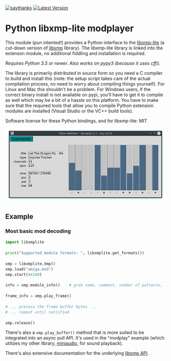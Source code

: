 [![saythanks](https://img.shields.io/badge/say-thanks-ff69b4.svg)](https://saythanks.io/to/irmen)
[![Latest Version](https://img.shields.io/pypi/v/libxmplite.svg)](https://pypi.python.org/pypi/libxmplite/)


# Python libxmp-lite  modplayer

This module (pun intented!) provides a Python interface to the
[libxmp-lite](https://github.com/cmatsuoka/libxmp/tree/master/lite)
(a cut-down version of [libxmp](https://github.com/cmatsuoka/libxmp) library).
The libxmp-lite library is linked into the extenson module, no additional
fiddling and installation is required. 

*Requires Python 3.5 or newer.  Also works on pypy3 (because it uses cffi).* 

The library is primarily distributed in source form so you need a C compiler to build and install this
(note: the setup script takes care of the actual compilation process, no need to worry about compiling things yourself).
For Linux and Mac this shouldn't be a problem. For Windows users, if the correct binary install
is not available on pypi, you'll have to get it to compile as well which may be a bit of a hassle 
on this platform. You have to make sure that the required tools that allow you to compile Python extension modules
are installed (Visual Studio or the VC++ build tools).
 
Software license for these Python bindings, and for libxmp-lite: MIT


![Modplayer GUI screenshot](./examples/screenshot.png?raw=true "Screenshot of the GUI modplayer")

## Example

### Most basic mod decoding

```python
import libxmplite

print("Supported module formats: ", libxmplite.get_formats())

xmp = libxmplite.Xmp()
xmp.load("amiga.mod")
xmp.start(44100)

info = xmp.module_info()    # grab name, comment, number of patterns, ....

frame_info = xmp.play_frame()

# ... process the frame buffer bytes ...
# ... repeat until satisfied

xmp.release()
```

There's also a ``xmp.play_buffer()`` method that is more suited to be integrated
into an async pull API. It's used in the "modplay" example (which utilizes my
other library, [miniaudio](https://github.com/irmen/pyminiaudio), for sound playback).


There's also extensive documentation for the underlying [libxmp API](https://github.com/cmatsuoka/libxmp/blob/master/docs/libxmp.rst).
